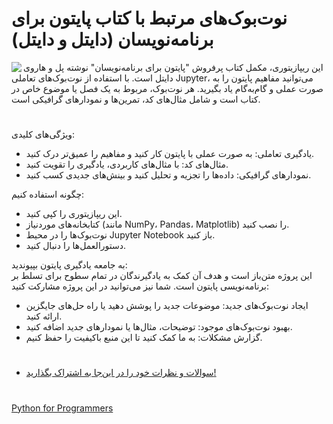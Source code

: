 
# نوت‌بوک‌های مرتبط با کتاب پایتون برای برنامه‌نویسان (دایتل و دایتل)
<img src="https://deitel.com/wp-content/uploads/2020/01/python-for-programmers.jpg" align = "left">

این ریپازیتوری، مکمل کتاب پرفروش "پایتون برای برنامه‌نویسان" نوشته پل و هاروی دایتل است. با استفاده از نوت‌بوک‌های تعاملی Jupyter، می‌توانید مفاهیم پایتون را به صورت عملی و گام‌به‌گام یاد بگیرید. هر نوت‌بوک، مربوط به یک فصل یا موضوع خاص در کتاب است و شامل مثال‌های کد، تمرین‌ها و نمودارهای گرافیکی است.
#

ویژگی‌های کلیدی:
 * یادگیری تعاملی: به صورت عملی با پایتون کار کنید و مفاهیم را عمیق‌تر درک کنید.
 * مثال‌های کد: با مثال‌های کاربردی، یادگیری را تقویت کنید.
 * نمودارهای گرافیکی: داده‌ها را تجزیه و تحلیل کنید و بینش‌های جدیدی کسب کنید.
 
چگونه استفاده کنیم:
 * این ریپازیتوری را کپی کنید.
 * کتابخانه‌های موردنیاز (مانند NumPy، Pandas، Matplotlib) را نصب کنید.
 * نوت‌بوک‌ها را در محیط Jupyter Notebook باز کنید.
 * دستورالعمل‌ها را دنبال کنید.
 
به جامعه یادگیری پایتون بپیوندید:<br>
این پروژه متن‌باز است و هدف آن کمک به یادگیرندگان در تمام سطوح برای تسلط بر برنامه‌نویسی پایتون است. شما نیز می‌توانید در این پروژه مشارکت کنید:
 * ایجاد نوت‌بوک‌های جدید: موضوعات جدید را پوشش دهید یا راه حل‌های جایگزین ارائه کنید.
 * بهبود نوت‌بوک‌های موجود: توضیحات، مثال‌ها یا نمودارهای جدید اضافه کنید.
 * گزارش مشکلات: به ما کمک کنید تا این منبع باکیفیت را حفظ کنیم.

#
* <a href="https://github.com/MarziyehAghabalasafar/Python-for-Programmers-with-Introductory-AI-Case-Studies/discussions">سوالات و نظرات خود را در این‌جا به اشتراک بگذارید!</a>
# 

<a href=https://amzn.to/2Kd8dQk target="_blank">Python for Programmers</a>
